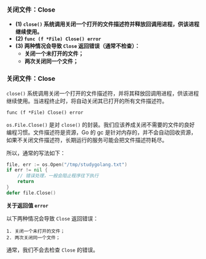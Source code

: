 ### 关闭文件：Close

- **(1) `close()` 系统调用关闭一个打开的文件描述符并释放回调用进程，供该进程继续使用。**
- **(2) `func (f *File) Close() error`**
- **(3) 两种情况会导致 `Close` 返回错误（通常不检查）：**
  - **关闭一个未打开的文件；**
  - **两次关闭同一个文件；**

### 关闭文件：Close

`close()` 系统调用关闭一个打开的文件描述符，并将其释放回调用进程，供该进程继续使用。当进程终止时，将自动关闭其已打开的所有文件描述符。

`func (f *File) Close() error`

`os.File.Close()` 是对 `close()` 的封装。我们应该养成关闭不需要的文件的良好编程习惯。文件描述符是资源，Go 的 gc 是针对内存的，并不会自动回收资源，如果不关闭文件描述符，长期运行的服务可能会把文件描述符耗尽。

所以，通常的写法如下：

```go
file, err := os.Open("/tmp/studygolang.txt")
if err != nil {
    // 错误处理，一般会阻止程序往下执行
    return
}
defer file.Close()
```

**关于返回值 `error`**

以下两种情况会导致 `Close` 返回错误：

    1. 关闭一个未打开的文件；
    2. 两次关闭同一个文件；

通常，我们不会去检查 `Close` 的错误。
